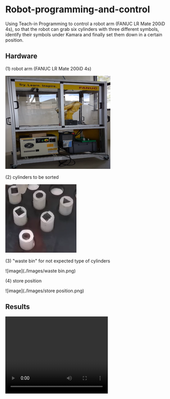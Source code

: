 # Robot-programming-and-control
Using Teach-in Programming to control a robot arm (FANUC LR Mate 200iD 4s), so that the robot can grab six cylinders with three different symbols, identify their symbols under Kamara and finally set them down in a certain position.

## Hardware

(1) robot arm (FANUC LR Mate 200iD 4s)

![image](./Images/Robot.png)

(2) cylinders to be sorted

![image](./Images/Cylinders.png)

(3) "waste bin" for not expected type of cylinders

![image](./Images/waste bin.png)

(4) store position

![image](./Images/store position.png)

## Results

<video width="320" height="240" controls>
  <source src="./Result/fanuc.mp4" type="video/mp4">
</video>